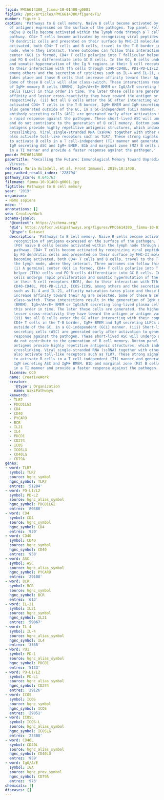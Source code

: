 ```yaml
---
figid: PMC6614380__fimmu-10-01400-g0001
figlink: /pmc/articles/PMC6614380/figure/F1/
number: Figure 1
caption: 'Pathways to B cell memory. Naïve B cells become activated by direct recognition
  of antigens expressed on the surface of the pathogen. Top panel: Follicular (FO)
  naïve B cells become activated within the lymph node through a T cell-dependent
  pathway. CD4+ T cells become activated by recognizing viral peptides processed by
  FO dendritic cells and presented on their surface by MHC-II molecules. After becoming
  activated, both CD4+ T cells and B cells, travel to the T-B border in the lymph
  node, where they interact. Three outcomes can follow this interaction. (i) A germinal
  center (GC) is formed, CD4+ T cells polarize into T follicular helper (Tfh) cells
  and FO B cells differentiate into GC B cells. In the GC, B cells undergo rapid proliferation
  and somatic hypermutation of the Ig V regions in their B cell receptors (BCR), due
  to their interaction with Tfh cells through CD40-CD40L, PD1-PD-L1/L2, ICOS-ICOSL
  among others and the secretion of cytokines such as IL-4 and IL-21, affinity maturation
  takes place and those B cells that increase affinity toward their Ag are selected.
  Some of these B cells will also class-switch. These interactions result in the generation
  of IgM+ memory B cells (BMEM), IgG+/A+/E+ BMEM or IgG/A/E secreting long-lived plasma
  cells (LLPC) in this order in time. The later these cells are generated, the higher
  affinity and lesser cross-reactivity they have toward the antigen or antigen variants,
  respectively. (ii) Not all B cells enter the GC after interacting with their cognate
  activated CD4+ T cells in the T-B border, IgM+ BMEM and IgM secreting LLPCs are
  also generated outside of the GC, in a GC-independent (GCi) manner. (iii) Short-lived
  antibody secreting cells (ASC) are generated early after activation to generate
  a rapid response against the pathogen. These short-lived ASC will undergo apoptosis
  and do not contribute to the generation of B cell memory. Bottom panel: Some protein
  antigens provide highly repetitive antigenic structures, which induce strong BCR
  crosslinking. Viral single-stranded RNA (ssRNA) together with other danger signals
  also activate toll-like receptors such as TLR7. These strong signals are enough
  to activate B cells in a T cell-independent (TI) manner and generate short-lived
  IgM secreting ASC and IgM+ BMEM. B1b and marginal zone (MZ) B cells are activated
  in a TI manner and provide a faster response against the pathogen.'
pmcid: PMC6614380
papertitle: 'Recalling the Future: Immunological Memory Toward Unpredictable Influenza
  Viruses.'
reftext: Maria Auladell, et al. Front Immunol. 2019;10:1400.
pmc_ranked_result_index: '228794'
pathway_score: 0.645763
filename: fimmu-10-01400-g0001.jpg
figtitle: Pathways to B cell memory
year: '2019'
organisms:
- Homo sapiens
ndex: ''
annotations: []
seo: CreativeWork
schema-jsonld:
  '@context': https://schema.org/
  '@id': https://pfocr.wikipathways.org/figures/PMC6614380__fimmu-10-01400-g0001.html
  '@type': Dataset
  description: 'Pathways to B cell memory. Naïve B cells become activated by direct
    recognition of antigens expressed on the surface of the pathogen. Top panel: Follicular
    (FO) naïve B cells become activated within the lymph node through a T cell-dependent
    pathway. CD4+ T cells become activated by recognizing viral peptides processed
    by FO dendritic cells and presented on their surface by MHC-II molecules. After
    becoming activated, both CD4+ T cells and B cells, travel to the T-B border in
    the lymph node, where they interact. Three outcomes can follow this interaction.
    (i) A germinal center (GC) is formed, CD4+ T cells polarize into T follicular
    helper (Tfh) cells and FO B cells differentiate into GC B cells. In the GC, B
    cells undergo rapid proliferation and somatic hypermutation of the Ig V regions
    in their B cell receptors (BCR), due to their interaction with Tfh cells through
    CD40-CD40L, PD1-PD-L1/L2, ICOS-ICOSL among others and the secretion of cytokines
    such as IL-4 and IL-21, affinity maturation takes place and those B cells that
    increase affinity toward their Ag are selected. Some of these B cells will also
    class-switch. These interactions result in the generation of IgM+ memory B cells
    (BMEM), IgG+/A+/E+ BMEM or IgG/A/E secreting long-lived plasma cells (LLPC) in
    this order in time. The later these cells are generated, the higher affinity and
    lesser cross-reactivity they have toward the antigen or antigen variants, respectively.
    (ii) Not all B cells enter the GC after interacting with their cognate activated
    CD4+ T cells in the T-B border, IgM+ BMEM and IgM secreting LLPCs are also generated
    outside of the GC, in a GC-independent (GCi) manner. (iii) Short-lived antibody
    secreting cells (ASC) are generated early after activation to generate a rapid
    response against the pathogen. These short-lived ASC will undergo apoptosis and
    do not contribute to the generation of B cell memory. Bottom panel: Some protein
    antigens provide highly repetitive antigenic structures, which induce strong BCR
    crosslinking. Viral single-stranded RNA (ssRNA) together with other danger signals
    also activate toll-like receptors such as TLR7. These strong signals are enough
    to activate B cells in a T cell-independent (TI) manner and generate short-lived
    IgM secreting ASC and IgM+ BMEM. B1b and marginal zone (MZ) B cells are activated
    in a TI manner and provide a faster response against the pathogen.'
  license: CC0
  name: CreativeWork
  creator:
    '@type': Organization
    name: WikiPathways
  keywords:
  - TLR7
  - PDCD1LG2
  - CD4
  - CD40
  - PYCARD
  - BCR
  - IL21
  - IL4
  - PDCD1
  - CD274
  - ICOS
  - ICOSLG
  - CD40LG
  - CD79A
genes:
- word: TLR7
  symbol: TLR7
  source: hgnc_symbol
  hgnc_symbol: TLR7
  entrez: '51284'
- word: PD-L1/L2
  symbol: PD-L2
  source: hgnc_alias_symbol
  hgnc_symbol: PDCD1LG2
  entrez: '80380'
- word: CD4
  symbol: CD4
  source: hgnc_symbol
  hgnc_symbol: CD4
  entrez: '920'
- word: CD40
  symbol: CD40
  source: hgnc_symbol
  hgnc_symbol: CD40
  entrez: '958'
- word: ASC
  symbol: ASC
  source: hgnc_alias_symbol
  hgnc_symbol: PYCARD
  entrez: '29108'
- word: BCR
  symbol: BCR
  source: hgnc_symbol
  hgnc_symbol: BCR
  entrez: '613'
- word: IL-21
  symbol: IL21
  source: hgnc_symbol
  hgnc_symbol: IL21
  entrez: '59067'
- word: IL-4
  symbol: IL-4
  source: hgnc_alias_symbol
  hgnc_symbol: IL4
  entrez: '3565'
- word: PD1
  symbol: PD-1
  source: hgnc_alias_symbol
  hgnc_symbol: PDCD1
  entrez: '5133'
- word: PD-L1/L2
  symbol: PD-L1
  source: hgnc_alias_symbol
  hgnc_symbol: CD274
  entrez: '29126'
- word: ICOS
  symbol: ICOS
  source: hgnc_symbol
  hgnc_symbol: ICOS
  entrez: '29851'
- word: ICOSL
  symbol: ICOS-L
  source: hgnc_alias_symbol
  hgnc_symbol: ICOSLG
  entrez: '23308'
- word: CD40L
  symbol: CD40L
  source: hgnc_alias_symbol
  hgnc_symbol: CD40LG
  entrez: '959'
- word: IgG/A/E
  symbol: IGA
  source: hgnc_prev_symbol
  hgnc_symbol: CD79A
  entrez: '973'
chemicals: []
diseases: []
---
```

